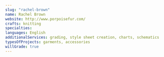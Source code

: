 ```yaml
---
slug: "rachel-brown"
name: Rachel Brown
website: http://www.porpoisefur.com/
crafts: knitting
specialties:
languages: English
additionalServices: grading, style sheet creation, charts, schematics
typesOfProjects: garments, accessories
willGrade: true
---
```

